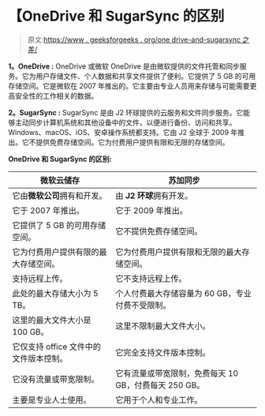 # 【OneDrive 和 SugarSync 的区别

> 原文:[https://www . geeksforgeeks . org/one drive-and-sugarsync 之差/](https://www.geeksforgeeks.org/difference-between-onedrive-and-sugarsync/)

**1。OneDrive :**
OneDrive 或微软 OneDrive 是由微软提供的文件托管和同步服务。它为用户存储文件、个人数据和共享文件提供了便利。它提供了 5 GB 的可用存储空间。它是微软在 2007 年推出的。它主要由专业人员用来存储与可能需要更高安全性的工作相关的数据。

**2。SugarSync :**
SugarSync 是由 J2 环球提供的云服务和文件同步服务。它能够主动同步计算机系统和其他设备中的文件，以便进行备份、访问和共享。Windows、macOS、iOS、安卓操作系统都支持。它由 J2 全球于 2009 年推出。它不提供免费存储空间。它为付费用户提供有限和无限的存储空间。

**OneDrive 和 SugarSync 的区别:**

<center>

| 微软云储存 | 苏加同步 |
| --- | --- |
| 它由**微软公司**拥有和开发。 | 由 **J2 环球**拥有开发。 |
| 它于 2007 年推出。 | 它于 2009 年推出。 |
| 它提供了 5 GB 的可用存储空间。 | 它不提供免费存储空间。 |
| 它为付费用户提供有限的最大存储空间。 | 它为付费用户提供有限和无限的最大存储空间。 |
| 支持远程上传。 | 它不支持远程上传。 |
| 此处的最大存储大小为 5 TB。 | 个人付费最大存储容量为 60 GB，专业付费不受限制。 |
| 这里的最大文件大小是 100 GB。 | 这里不限制最大文件大小。 |
| 它仅支持 office 文件中的文件版本控制。 | 它完全支持文件版本控制。 |
| 它没有流量或带宽限制。 | 它有流量或带宽限制，免费每天 10 GB，付费每天 250 GB。 |
| 主要是专业人士使用。 | 它用于个人和专业工作。 |

</center>